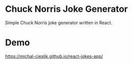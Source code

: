 # Chuck Norris Joke Generator

Simple Chuck Norris joke generator written in React.

# Demo

https://michal-cieslik.github.io/react-jokes-app/
